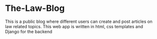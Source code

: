 # The-Law-Blog
This is a public blog  where different users can create and post articles on law related topics. This web app is written in html, css templates and Django for the backend 
